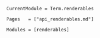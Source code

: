 
```@meta
CurrentModule = Term.renderables
```


```@index
Pages   = ["api_renderables.md"]
```

```@autodocs
Modules = [renderables]
```